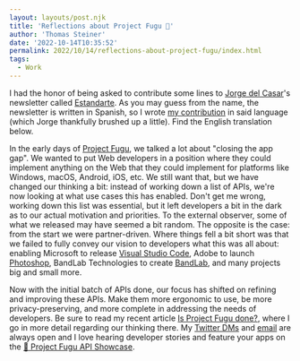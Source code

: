 ```yaml
---
layout: layouts/post.njk
title: 'Reflections about Project Fugu 🐡'
author: 'Thomas Steiner'
date: '2022-10-14T10:35:52'
permalink: 2022/10/14/reflections-about-project-fugu/index.html
tags:
  - Work
---
```


I had the honor of being asked to contribute some lines to
[Jorge del Casar](https://www.linkedin.com/in/jorgecasar/)'s newsletter called
[Estandarte](http://newsletter.jorgecasar.com/). As you may guess from the name,
the newsletter is written in Spanish, so I wrote
[my contribution](http://newsletter.jorgecasar.com/issues/estandarte-publicacion-11-1266274#:~:text=En%20los%20primeros,fugu%2Dshowcase/.)
in said language (which Jorge thankfully brushed up a little). Find the English
translation below.

In the early days of [Project Fugu](https://developer.chrome.com/capabilities/),
we talked a lot about "closing the app gap". We wanted to put Web developers in
a position where they could implement anything on the Web that they could
implement for platforms like Windows, macOS, Android, iOS, etc. We still want
that, but we have changed our thinking a bit: instead of working down a list of
APIs, we're now looking at what use cases this has enabled. Don't get me wrong,
working down this list was essential, but it left developers a bit in the dark
as to our actual motivation and priorities. To the external observer, some of
what we released may have seemed a bit random. The opposite is the case: from
the start we were partner-driven. Where things fell a bit short was that we
failed to fully convey our vision to developers what this was all about:
enabling Microsoft to release [Visual Studio Code](https://vscode.dev/), Adobe
to launch [Photoshop](https://photoshop.adobe.com/), BandLab Technologies to
create [BandLab](https://www.bandlab.com/), and many projects big and small
more.

Now with the initial batch of APIs done, our focus has shifted on refining and
improving these APIs. Make them more ergonomic to use, be more
privacy-preserving, and more complete in addressing the needs of developers. Be
sure to read my recent article
[Is Project Fugu done?](https://developer.chrome.com/blog/is-project-fugu-done/),
where I go in more detail regarding our thinking there. My
[Twitter DMs](https://twitter.com/messages) and [email](mailto:tomac@google.com)
are always open and I love hearing developer stories and feature your apps on
the
[🐡 Project Fugu API Showcase](https://developer.chrome.com/blog/fugu-showcase/).
